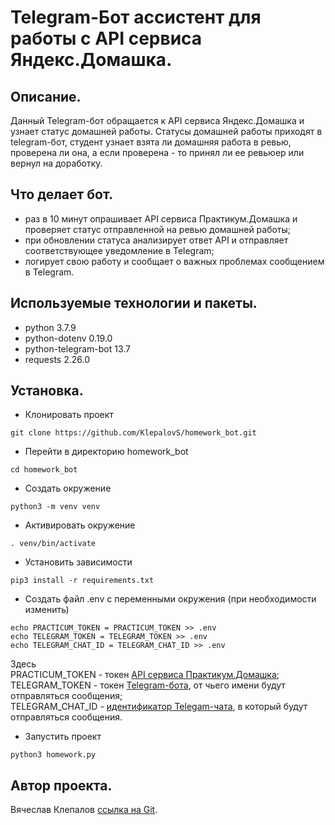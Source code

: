 # Telegram-Бот ассистент для работы с API сервиса Яндекс.Домашка.
## Описание.
Данный Telegram-бот обращается к API сервиса Яндекс.Домашка и узнает статус домашней работы. Статусы домашней работы приходят в telegram-бот, студент узнает взята ли домашняя работа в ревью, проверена ли она, а если проверена - то принял ли ее ревьюер или вернул на доработку.
## Что делает бот.
 - раз в 10 минут опрашивает API сервиса Практикум.Домашка и проверяет статус отправленной на ревью домашней работы;
 - при обновлении статуса анализирует ответ API и отправляет соответствующее уведомление в Telegram;
 - логирует свою работу и сообщает о важных проблемах сообщением в Telegram.


## Используемые технологии и пакеты.
* python 3.7.9
* python-dotenv 0.19.0
* python-telegram-bot 13.7
* requests 2.26.0

## Установка.
* Клонировать проект
```
git clone https://github.com/KlepalovS/homework_bot.git
```
* Перейти в директорию homework_bot
```
cd homework_bot
```
* Создать окружение
```
python3 -m venv venv
```
* Активировать окружение
```
. venv/bin/activate
```
* Установить зависимости
```
pip3 install -r requirements.txt
```
* Создать файл .env с переменными окружения (при необходимости изменить)
```
echo PRACTICUM_TOKEN = PRACTICUM_TOKEN >> .env
echo TELEGRAM_TOKEN = TELEGRAM_TOKEN >> .env
echo TELEGRAM_CHAT_ID = TELEGRAM_CHAT_ID >> .env
```
Здесь  
PRACTICUM_TOKEN - токен [API сервиса Практикум.Домашка](https://code.s3.yandex.net/backend-developer/%D0%9F%D1%80%D0%B0%D0%BA%D1%82%D0%B8%D0%BA%D1%83%D0%BC.%D0%94%D0%BE%D0%BC%D0%B0%D1%88%D0%BA%D0%B0%20%D0%A8%D0%BF%D0%B0%D1%80%D0%B3%D0%B0%D0%BB%D0%BA%D0%B0.pdf);  
TELEGRAM_TOKEN - токен [Telegram-бота](https://core.telegram.org/bots#how-do-i-create-a-bot), от чьего имени будут отправляться сообщения;  
TELEGRAM_CHAT_ID - [идентификатор Telegam-чата](https://t.me/getmyid_bot), в который будут отправляться сообщения.
* Запустить проект
```
python3 homework.py
```
## Автор проекта.
Вячеслав Клепалов [ссылка на Git](https://github.com/KlepalovS).

